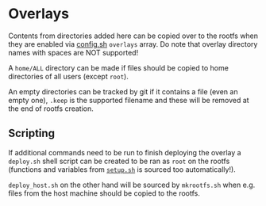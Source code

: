 # Overlays
Contents from directories added here can be copied over to the rootfs when they are enabled via [config.sh](../config.sh) `overlays` array. Do note that overlay directory names with spaces are NOT supported!

A `home/ALL` directory can be made if files should be copied to home directories of all users (except `root`).

An empty directories can be tracked by git if it contains a file (even an empty one), `.keep` is the supported filename and these will be removed at the end of rootfs creation.

## Scripting
If additional commands need to be run to finish deploying the overlay a `deploy.sh` shell script can be created to be ran as `root` on the rootfs (functions and variables from [`setup.sh`](setup.sh.in) is sourced too automatically!).

`deploy_host.sh` on the other hand will be sourced by `mkrootfs.sh` when e.g. files from the host machine should be copied to the rootfs.
